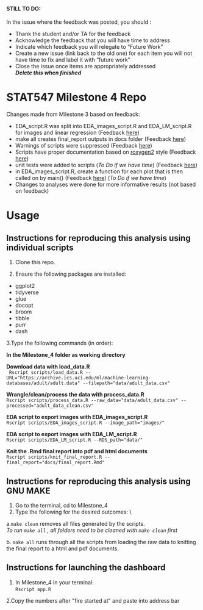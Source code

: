 #### STILL TO DO:
In the issue where the feedback was posted, you should :
* Thank the student and/or TA for the feedback 
* Acknowledge the feedback that you will have time to address 
* Indicate which feedback you will relegate to “Future Work” 
* Create a new issue (link back to the old one) for each item you will not have time to fix and label it with “future work” 
* Close the issue once items are appropriately addressed \
**_Delete this when finished_**

STAT547 Milestone 4 Repo
===================
Changes made from Milestone 3 based on feedback:
* EDA_script.R was split into EDA_images_script.R and EDA_LM_script.R for images and linear regression (Feedback [here](https://github.com/STAT547-UBC-2019-20/group_06/issues/52))
* make all creates final_report outputs in docs folder (Feedback [here](https://github.com/STAT547-UBC-2019-20/group_06/issues/52))
* Warnings of scripts were suppressed (Feedback [here](https://github.com/STAT547-UBC-2019-20/group_06/issues/36))
* Scripts have proper documentation based on [roxygen2](https://cran.r-project.org/web/packages/roxygen2/vignettes/roxygen2.html) style (Feedback [here](https://github.com/STAT547-UBC-2019-20/group_06/issues/35))
* unit tests were added to scripts (_To Do if we have time_) (Feedback [here](https://github.com/STAT547-UBC-2019-20/group_06/issues/37))
* in EDA_images_script.R, create a function for each plot that is then called on by main() (Feedback [here](https://github.com/STAT547-UBC-2019-20/group_06/issues/35)) (_To Do if we have time_)
* Changes to analyses were done for more informative results (not based on feedback)




**Usage**
==================
## Instructions for reproducing this analysis using individual scripts

1. Clone this repo.

2. Ensure the following packages are installed:

  - ggplot2
  - tidyverse
  - glue
  - docopt
  - broom
  - tibble
  - purr
  - dash


3.Type the following commands (in order):

**In the Milestone_4 folder as working directory**

 **Download data with load_data.R** \
 ` Rscript scripts/load_data.R --URL="https://archive.ics.uci.edu/ml/machine-learning-databases/adult/adult.data" --filepath="data/adult_data.csv"`
  
  **Wrangle/clean/process the data with process_data.R** \
  `Rscript scripts/process_data.R --raw_data="data/adult_data.csv" --processed="adult_data_clean.csv"`
  
  **EDA script to export images with EDA_images_script.R** \
 `Rscript scripts/EDA_images_script.R --image_path="images/"` 
  
  **EDA script to export images with EDA_LM_script.R** \
  `Rscript scripts/EDA_LM_script.R --RDS_path="data/"`
  
  **Knit the .Rmd final report into pdf and html documents** \
  `Rscript scripts/knit_final_report.R --final_report="docs/final_report.Rmd"`
  
  
## Instructions for reproducing this analysis using GNU MAKE
1. Go to the terminal, cd to Milestone_4 
2. Type the following for the desired outcomes: \

a.`make clean` removes all files generated by the scripts.\
 _To run `make all` , all folders need to be cleaned with `make clean` first_

b. `make all` runs through all the scripts from loading the raw data to knitting the final report to a html and pdf documents. 

## Instructions for launching the dashboard
1. In Milestone_4 in your terminal: \
`Rscript app.R`

2.Copy the numbers after "fire started at" and paste into address bar

